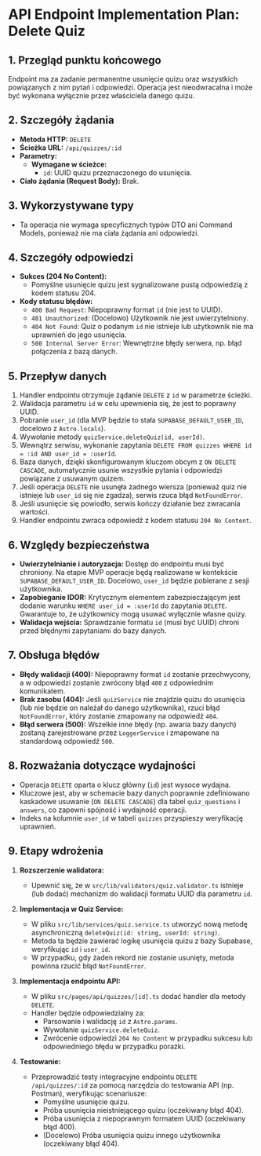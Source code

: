 # API Endpoint Implementation Plan: Delete Quiz

## 1. Przegląd punktu końcowego

Endpoint ma za zadanie permanentne usunięcie quizu oraz wszystkich powiązanych z nim pytań i odpowiedzi. Operacja jest nieodwracalna i może być wykonana wyłącznie przez właściciela danego quizu.

## 2. Szczegóły żądania

- **Metoda HTTP:** `DELETE`
- **Ścieżka URL:** `/api/quizzes/:id`
- **Parametry:**
  - **Wymagane w ścieżce:**
    - `id`: UUID quizu przeznaczonego do usunięcia.
- **Ciało żądania (Request Body):** Brak.

## 3. Wykorzystywane typy

- Ta operacja nie wymaga specyficznych typów DTO ani Command Models, ponieważ nie ma ciała żądania ani odpowiedzi.

## 4. Szczegóły odpowiedzi

- **Sukces (204 No Content):**
  - Pomyślne usunięcie quizu jest sygnalizowane pustą odpowiedzią z kodem statusu 204.
- **Kody statusu błędów:**
  - `400 Bad Request`: Niepoprawny format `id` (nie jest to UUID).
  - `401 Unauthorized`: (Docelowo) Użytkownik nie jest uwierzytelniony.
  - `404 Not Found`: Quiz o podanym `id` nie istnieje lub użytkownik nie ma uprawnień do jego usunięcia.
  - `500 Internal Server Error`: Wewnętrzne błędy serwera, np. błąd połączenia z bazą danych.

## 5. Przepływ danych

1. Handler endpointu otrzymuje żądanie `DELETE` z `id` w parametrze ścieżki.
2. Walidacja parametru `id` w celu upewnienia się, że jest to poprawny UUID.
3. Pobranie `user_id` (dla MVP będzie to stała `SUPABASE_DEFAULT_USER_ID`, docelowo z `Astro.locals`).
4. Wywołanie metody `quizService.deleteQuiz(id, userId)`.
5. Wewnątrz serwisu, wykonanie zapytania `DELETE FROM quizzes WHERE id = :id AND user_id = :userId`.
6. Baza danych, dzięki skonfigurowanym kluczom obcym z `ON DELETE CASCADE`, automatycznie usunie wszystkie pytania i odpowiedzi powiązane z usuwanym quizem.
7. Jeśli operacja `DELETE` nie usunęła żadnego wiersza (ponieważ quiz nie istnieje lub `user_id` się nie zgadza), serwis rzuca błąd `NotFoundError`.
8. Jeśli usunięcie się powiodło, serwis kończy działanie bez zwracania wartości.
9. Handler endpointu zwraca odpowiedź z kodem statusu `204 No Content`.

## 6. Względy bezpieczeństwa

- **Uwierzytelnianie i autoryzacja:** Dostęp do endpointu musi być chroniony. Na etapie MVP operacje będą realizowane w kontekście `SUPABASE_DEFAULT_USER_ID`. Docelowo, `user_id` będzie pobierane z sesji użytkownika.
- **Zapobieganie IDOR:** Krytycznym elementem zabezpieczającym jest dodanie warunku `WHERE user_id = :userId` do zapytania `DELETE`. Gwarantuje to, że użytkownicy mogą usuwać wyłącznie własne quizy.
- **Walidacja wejścia:** Sprawdzanie formatu `id` (musi być UUID) chroni przed błędnymi zapytaniami do bazy danych.

## 7. Obsługa błędów

- **Błędy walidacji (400):** Niepoprawny format `id` zostanie przechwycony, a w odpowiedzi zostanie zwrócony błąd `400` z odpowiednim komunikatem.
- **Brak zasobu (404):** Jeśli `quizService` nie znajdzie quizu do usunięcia (lub nie będzie on należał do danego użytkownika), rzuci błąd `NotFoundError`, który zostanie zmapowany na odpowiedź `404`.
- **Błąd serwera (500):** Wszelkie inne błędy (np. awaria bazy danych) zostaną zarejestrowane przez `LoggerService` i zmapowane na standardową odpowiedź `500`.

## 8. Rozważania dotyczące wydajności

- Operacja `DELETE` oparta o klucz główny (`id`) jest wysoce wydajna.
- Kluczowe jest, aby w schemacie bazy danych poprawnie zdefiniowano kaskadowe usuwanie (`ON DELETE CASCADE`) dla tabel `quiz_questions` i `answers`, co zapewni spójność i wydajność operacji.
- Indeks na kolumnie `user_id` w tabeli `quizzes` przyspieszy weryfikację uprawnień.

## 9. Etapy wdrożenia

1. **Rozszerzenie walidatora:**
   - Upewnić się, że w `src/lib/validators/quiz.validator.ts` istnieje (lub dodać) mechanizm do walidacji formatu UUID dla parametru `id`.

2. **Implementacja w Quiz Service:**
   - W pliku `src/lib/services/quiz.service.ts` utworzyć nową metodę asynchroniczną `deleteQuiz(id: string, userId: string)`.
   - Metoda ta będzie zawierać logikę usunięcia quizu z bazy Supabase, weryfikując `id` i `user_id`.
   - W przypadku, gdy żaden rekord nie zostanie usunięty, metoda powinna rzucić błąd `NotFoundError`.

3. **Implementacja endpointu API:**
   - W pliku `src/pages/api/quizzes/[id].ts` dodać handler dla metody `DELETE`.
   - Handler będzie odpowiedzialny za:
     - Parsowanie i walidację `id` z `Astro.params`.
     - Wywołanie `quizService.deleteQuiz`.
     - Zwrócenie odpowiedzi `204 No Content` w przypadku sukcesu lub odpowiedniego błędu w przypadku porażki.

4. **Testowanie:**
   - Przeprowadzić testy integracyjne endpointu `DELETE /api/quizzes/:id` za pomocą narzędzia do testowania API (np. Postman), weryfikując scenariusze:
     - Pomyślne usunięcie quizu.
     - Próba usunięcia nieistniejącego quizu (oczekiwany błąd 404).
     - Próba usunięcia z niepoprawnym formatem UUID (oczekiwany błąd 400).
     - (Docelowo) Próba usunięcia quizu innego użytkownika (oczekiwany błąd 404).
